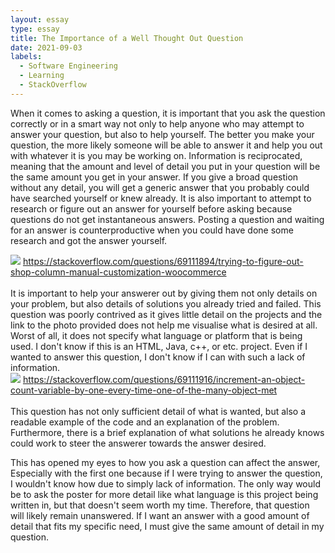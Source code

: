 ```yaml
---
layout: essay
type: essay
title: The Importance of a Well Thought Out Question
date: 2021-09-03
labels:
  - Software Engineering
  - Learning
  - StackOverflow
---
```

 
When it comes to asking a question, it is important that you ask the question correctly or in a smart way not only to help anyone 
who may attempt to answer your question, but also to help yourself. The better you make your question, the more likely someone will 
be able to answer it and help you out with whatever it is you may be working on. Information is reciprocated, meaning that the amount 
and level of detail you put in your question will be the same amount you get in your answer. If you give a broad question without any 
detail, you will get a generic answer that you probably could have searched yourself or knew already. It is also important to attempt 
to research or figure out an answer for yourself before asking because questions do not get instantaneous answers. Posting a question 
and waiting for an answer is counterproductive when you could have done some research and got the answer yourself.
<br>
<div>
    <img src="https://tkansaki.github.io/images/badquestion.JPG">
    <a href="https://stackoverflow.com/questions/69111894/trying-to-figure-out-shop-column-manual-customization-woocommerce">https://stackoverflow.com/questions/69111894/trying-to-figure-out-shop-column-manual-customization-woocommerce</a>
</div>
<br>
It is important to help your answerer out by giving them not only details on your problem, but also details of solutions you already 
tried and failed. This question was poorly contrived as it gives little detail on the projects and the link to the photo provided does 
not help me visualise what is desired at all. Worst of all, it does not specify what language or platform that is being used. I don't 
know if this is an HTML, Java, c++, or etc. project. Even if I wanted to answer this question, I don't know if I can with such a lack 
of information.
<br>
<div>
    <img src="https://tkansaki.github.io/images/goodquestion.JPG">
    <a href="https://stackoverflow.com/questions/69111916/increment-an-object-count-variable-by-one-every-time-one-of-the-many-object-met">https://stackoverflow.com/questions/69111916/increment-an-object-count-variable-by-one-every-time-one-of-the-many-object-met</a>
</div>
<br>
This question has not only sufficient detail of what is wanted, but also a readable example of the code and an explanation of the problem. 
Furthermore, there is a brief explanation of what solutions he already knows could work to steer the answerer towards the answer desired. 

This has opened my eyes to how you ask a question can affect the answer, Especially with the first one because if I were trying to answer 
the question, I wouldn't know how due to simply lack of information. The only way would be to ask the poster for more detail like what 
language is this project being written in, but that doesn't seem worth my time. Therefore, that question will likely remain unanswered. 
If I want an answer with a good amount of detail that fits my specific need, I must give the same amount of detail in my question.
